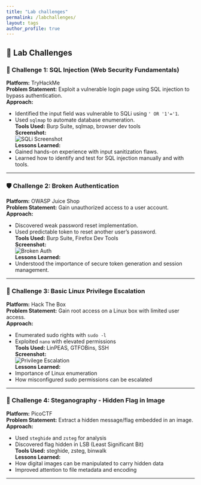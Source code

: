 ```yaml
---
title: "Lab challenges"
permalink: /labchallenges/
layout: tags
author_profile: true
---
```



## 🧪 Lab Challenges

### 🔐 Challenge 1: SQL Injection (Web Security Fundamentals)  
**Platform:** TryHackMe  
**Problem Statement:** Exploit a vulnerable login page using SQL injection to bypass authentication.  
**Approach:**  
- Identified the input field was vulnerable to SQLi using `' OR '1'='1`.  
- Used `sqlmap` to automate database enumeration.  
**Tools Used:** Burp Suite, sqlmap, browser dev tools  
**Screenshot:**  
![SQLi Screenshot](/assets/images/sqli_lab.png)  
**Lessons Learned:**  
- Gained hands-on experience with input sanitization flaws.  
- Learned how to identify and test for SQL injection manually and with tools.

---

### 🛡️ Challenge 2: Broken Authentication  
**Platform:** OWASP Juice Shop  
**Problem Statement:** Gain unauthorized access to a user account.  
**Approach:**  
- Discovered weak password reset implementation.  
- Used predictable token to reset another user’s password.  
**Tools Used:** Burp Suite, Firefox Dev Tools  
**Screenshot:**  
![Broken Auth](/assets/images/broken_auth.png)  
**Lessons Learned:**  
- Understood the importance of secure token generation and session management.  

---

### 🧠 Challenge 3: Basic Linux Privilege Escalation  
**Platform:** Hack The Box  
**Problem Statement:** Gain root access on a Linux box with limited user access.  
**Approach:**  
- Enumerated sudo rights with `sudo -l`  
- Exploited `nano` with elevated permissions  
**Tools Used:** LinPEAS, GTFOBins, SSH  
**Screenshot:**  
![Privilege Escalation](/assets/images/linux_privesc.png)  
**Lessons Learned:**  
- Importance of Linux enumeration  
- How misconfigured sudo permissions can be escalated

---

### 🧩 Challenge 4: Steganography - Hidden Flag in Image  
**Platform:** PicoCTF  
**Problem Statement:** Extract a hidden message/flag embedded in an image.  
**Approach:**  
- Used `steghide` and `zsteg` for analysis  
- Discovered flag hidden in LSB (Least Significant Bit)  
**Tools Used:** steghide, zsteg, binwalk  
**Lessons Learned:**  
- How digital images can be manipulated to carry hidden data  
- Improved attention to file metadata and encoding

---


